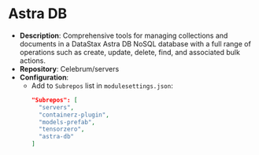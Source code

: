 # Astra DB

* **Description**: Comprehensive tools for managing collections and documents in a DataStax Astra DB NoSQL database with a full range of operations such as create, update, delete, find, and associated bulk actions.
* **Repository**: Celebrum/servers
* **Configuration**:
  - Add to `Subrepos` list in `modulesettings.json`:
    ```json
    "Subrepos": [
      "servers",
      "containerz-plugin",
      "models-prefab",
      "tensorzero",
      "astra-db"
    ]
    ```
